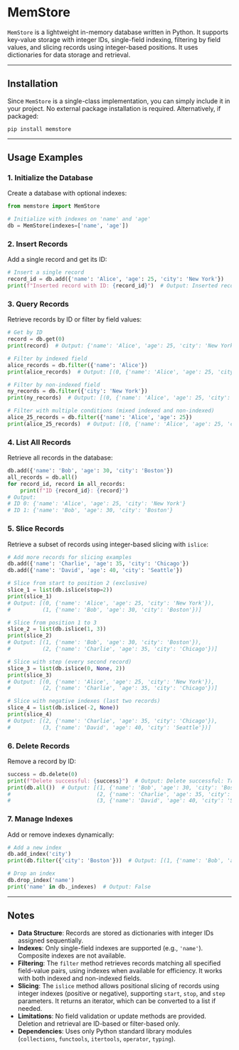 # MemStore

`MemStore` is a lightweight in-memory database written in Python. It supports key-value storage with integer IDs,
single-field indexing, filtering by field values, and slicing records using integer-based positions. It uses
dictionaries for data storage and retrieval.

---

## Installation

Since `MemStore` is a single-class implementation, you can simply include it in your project. No external package
installation is required. Alternatively, if packaged:

```shell
pip install memstore
```

---

## Usage Examples

### 1. Initialize the Database

Create a database with optional indexes:

```python
from memstore import MemStore

# Initialize with indexes on 'name' and 'age'
db = MemStore(indexes=['name', 'age'])
```

### 2. Insert Records

Add a single record and get its ID:

```python
# Insert a single record
record_id = db.add({'name': 'Alice', 'age': 25, 'city': 'New York'})
print(f"Inserted record with ID: {record_id}")  # Output: Inserted record with ID: 0
```

### 3. Query Records

Retrieve records by ID or filter by field values:

```python
# Get by ID
record = db.get(0)
print(record)  # Output: {'name': 'Alice', 'age': 25, 'city': 'New York'}

# Filter by indexed field
alice_records = db.filter({'name': 'Alice'})
print(alice_records)  # Output: [(0, {'name': 'Alice', 'age': 25, 'city': 'New York'})]

# Filter by non-indexed field
ny_records = db.filter({'city': 'New York'})
print(ny_records)  # Output: [(0, {'name': 'Alice', 'age': 25, 'city': 'New York'})]

# Filter with multiple conditions (mixed indexed and non-indexed)
alice_25_records = db.filter({'name': 'Alice', 'age': 25})
print(alice_25_records)  # Output: [(0, {'name': 'Alice', 'age': 25, 'city': 'New York'})]
```

### 4. List All Records

Retrieve all records in the database:

```python
db.add({'name': 'Bob', 'age': 30, 'city': 'Boston'})
all_records = db.all()
for record_id, record in all_records:
    print(f"ID {record_id}: {record}")
# Output:
# ID 0: {'name': 'Alice', 'age': 25, 'city': 'New York'}
# ID 1: {'name': 'Bob', 'age': 30, 'city': 'Boston'}
```

### 5. Slice Records

Retrieve a subset of records using integer-based slicing with `islice`:

```python
# Add more records for slicing examples
db.add({'name': 'Charlie', 'age': 35, 'city': 'Chicago'})
db.add({'name': 'David', 'age': 40, 'city': 'Seattle'})

# Slice from start to position 2 (exclusive)
slice_1 = list(db.islice(stop=2))
print(slice_1)
# Output: [(0, {'name': 'Alice', 'age': 25, 'city': 'New York'}),
#          (1, {'name': 'Bob', 'age': 30, 'city': 'Boston'})]

# Slice from position 1 to 3
slice_2 = list(db.islice(1, 3))
print(slice_2)
# Output: [(1, {'name': 'Bob', 'age': 30, 'city': 'Boston'}),
#          (2, {'name': 'Charlie', 'age': 35, 'city': 'Chicago'})]

# Slice with step (every second record)
slice_3 = list(db.islice(0, None, 2))
print(slice_3)
# Output: [(0, {'name': 'Alice', 'age': 25, 'city': 'New York'}),
#          (2, {'name': 'Charlie', 'age': 35, 'city': 'Chicago'})]

# Slice with negative indexes (last two records)
slice_4 = list(db.islice(-2, None))
print(slice_4)
# Output: [(2, {'name': 'Charlie', 'age': 35, 'city': 'Chicago'}),
#          (3, {'name': 'David', 'age': 40, 'city': 'Seattle'})]
```

### 6. Delete Records

Remove a record by ID:

```python
success = db.delete(0)
print(f"Delete successful: {success}")  # Output: Delete successful: True
print(db.all())  # Output: [(1, {'name': 'Bob', 'age': 30, 'city': 'Boston'}),
#                           (2, {'name': 'Charlie', 'age': 35, 'city': 'Chicago'}),
#                           (3, {'name': 'David', 'age': 40, 'city': 'Seattle'})]
```

### 7. Manage Indexes

Add or remove indexes dynamically:

```python
# Add a new index
db.add_index('city')
print(db.filter({'city': 'Boston'}))  # Output: [(1, {'name': 'Bob', 'age': 30, 'city': 'Boston'})]

# Drop an index
db.drop_index('name')
print('name' in db._indexes)  # Output: False
```

---

## Notes

- **Data Structure**: Records are stored as dictionaries with integer IDs assigned sequentially.
- **Indexes**: Only single-field indexes are supported (e.g., `'name'`). Composite indexes are not available.
- **Filtering**: The `filter` method retrieves records matching all specified field-value pairs, using indexes when
  available for efficiency. It works with both indexed and non-indexed fields.
- **Slicing**: The `islice` method allows positional slicing of records using integer indexes (positive or negative),
  supporting `start`, `stop`, and `step` parameters. It returns an iterator, which can be converted to a list if needed.
- **Limitations**: No field validation or update methods are provided. Deletion and retrieval are ID-based or
  filter-based only.
- **Dependencies**: Uses only Python standard library modules (`collections`, `functools`, `itertools`, `operator`,
  `typing`).